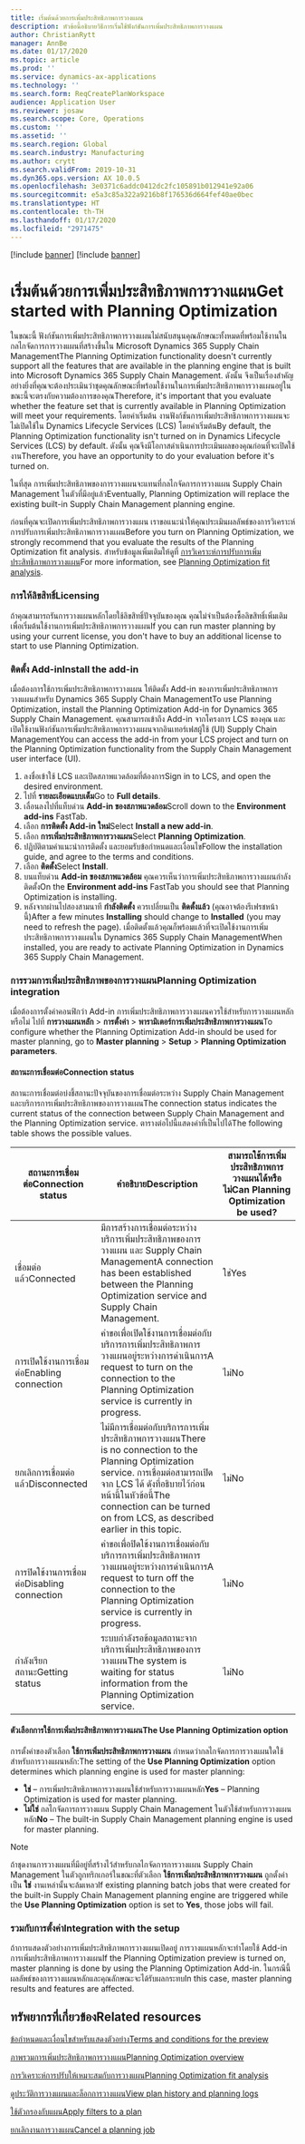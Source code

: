 ```yaml
---
title: เริ่มต้นด้วยการเพิ่มประสิทธิภาพการวางแผน
description: หัวข้อนี้อธิบายวิธีการเริ่มใช้ฟังก์ชันการเพิ่มประสิทธิภาพการวางแผน
author: ChristianRytt
manager: AnnBe
ms.date: 01/17/2020
ms.topic: article
ms.prod: ''
ms.service: dynamics-ax-applications
ms.technology: ''
ms.search.form: ReqCreatePlanWorkspace
audience: Application User
ms.reviewer: josaw
ms.search.scope: Core, Operations
ms.custom: ''
ms.assetid: ''
ms.search.region: Global
ms.search.industry: Manufacturing
ms.author: crytt
ms.search.validFrom: 2019-10-31
ms.dyn365.ops.version: AX 10.0.5
ms.openlocfilehash: 3e0371c6addc0412dc2fc105891b012941e92a06
ms.sourcegitcommit: e5a3c85a322a9216b8f176536d664fef40ae0bec
ms.translationtype: HT
ms.contentlocale: th-TH
ms.lasthandoff: 01/17/2020
ms.locfileid: "2971475"
---
```

[!include [banner](../../includes/preview-banner.md)]
[!include [banner](../../includes/banner.md)]

# <a name="get-started-with-planning-optimization"></a><span data-ttu-id="dd481-103">เริ่มต้นด้วยการเพิ่มประสิทธิภาพการวางแผน</span><span class="sxs-lookup"><span data-stu-id="dd481-103">Get started with Planning Optimization</span></span>

<span data-ttu-id="dd481-104">ในขณะนี้ ฟังก์ชันการเพิ่มประสิทธิภาพการวางแผนไม่สนับสนุนคุณลักษณะทั้งหมดที่พร้อมใช้งานในกลไกจัดการการวางแผนที่สร้างขึ้นใน Microsoft Dynamics 365 Supply Chain Management</span><span class="sxs-lookup"><span data-stu-id="dd481-104">The Planning Optimization functionality doesn't currently support all the features that are available in the planning engine that is built into Microsoft Dynamics 365 Supply Chain Management.</span></span> <span data-ttu-id="dd481-105">ดังนั้น จึงเป็นเรื่องสำคัญอย่างยิ่งที่คุณจะต้องประเมินว่าชุดคุณลักษณะที่พร้อมใช้งานในการเพิ่มประสิทธิภาพการวางแผนอยู่ในขณะนี้จะตรงกับความต้องการของคุณ</span><span class="sxs-lookup"><span data-stu-id="dd481-105">Therefore, it's important that you evaluate whether the feature set that is currently available in Planning Optimization will meet your requirements.</span></span> <span data-ttu-id="dd481-106">โดยค่าเริ่มต้น งานฟังก์ชันการเพิ่มประสิทธิภาพการวางแผนจะไม่เปิดใช้ใน Dynamics Lifecycle Services (LCS) โดยค่าเริ่มต้น</span><span class="sxs-lookup"><span data-stu-id="dd481-106">By default, the Planning Optimization functionality isn't turned on in Dynamics Lifecycle Services (LCS) by default.</span></span> <span data-ttu-id="dd481-107">ดังนั้น คุณจึงมีโอกาสดำเนินการประเมินผลของคุณก่อนที่จะเปิดใช้งาน</span><span class="sxs-lookup"><span data-stu-id="dd481-107">Therefore, you have an opportunity to do your evaluation before it's turned on.</span></span>

<span data-ttu-id="dd481-108">ในที่สุด การเพิ่มประสิทธิภาพของการวางแผนจะแทนที่กลไกจัดการการวางแผน Supply Chain Management ในตัวที่มีอยู่แล้ว</span><span class="sxs-lookup"><span data-stu-id="dd481-108">Eventually, Planning Optimization will replace the existing built-in Supply Chain Management planning engine.</span></span>

<span data-ttu-id="dd481-109">ก่อนที่คุณจะเปิดการเพิ่มประสิทธิภาพการวางแผน เราขอแนะนำให้คุณประเมินผลลัพธ์ของการวิเคราะห์การปรับการเพิ่มประสิทธิภาพการวางแผน</span><span class="sxs-lookup"><span data-stu-id="dd481-109">Before you turn on Planning Optimization, we strongly recommend that you evaluate the results of the Planning Optimization fit analysis.</span></span> <span data-ttu-id="dd481-110">สำหรับข้อมูลเพิ่มเติมให้ดูที่ [การวิเคราะห์การปรับการเพิ่มประสิทธิภาพการวางแผน](planning-optimization-fit-analysis.md)</span><span class="sxs-lookup"><span data-stu-id="dd481-110">For more information, see [Planning Optimization fit analysis](planning-optimization-fit-analysis.md).</span></span>

### <a name="licensing"></a><span data-ttu-id="dd481-111">การให้ลิขสิทธิ์</span><span class="sxs-lookup"><span data-stu-id="dd481-111">Licensing</span></span>

<span data-ttu-id="dd481-112">ถ้าคุณสามารถรันการวางแผนหลักโดยใช้ลิขสิทธิ์ปัจจุบันของคุณ คุณไม่จำเป็นต้องซื้อลิขสิทธิ์เพิ่มเติมเพื่อเริ่มต้นใช้งานการเพิ่มประสิทธิภาพการวางแผน</span><span class="sxs-lookup"><span data-stu-id="dd481-112">If you can run master planning by using your current license, you don't have to buy an additional license to start to use Planning Optimization.</span></span>

### <a name="install-the-add-in"></a><span data-ttu-id="dd481-113">ติดตั้ง Add-in</span><span class="sxs-lookup"><span data-stu-id="dd481-113">Install the add-in</span></span>

<span data-ttu-id="dd481-114">เมื่อต้องการใช้การเพิ่มประสิทธิภาพการวางแผน ให้ติดตั้ง Add-in ของการเพิ่มประสิทธิภาพการวางแผนสำหรับ Dynamics 365 Supply Chain Management</span><span class="sxs-lookup"><span data-stu-id="dd481-114">To use Planning Optimization, install the Planning Optimization Add-in for Dynamics 365 Supply Chain Management.</span></span> <span data-ttu-id="dd481-115">คุณสามารถเข้าถึง Add-in จากโครงการ LCS ของคุณ และเปิดใช้งานฟังก์ชันการเพิ่มประสิทธิภาพการวางแผนจากอินเทอร์เฟสผู้ใช้ (UI) Supply Chain Management</span><span class="sxs-lookup"><span data-stu-id="dd481-115">You can access the add-in from your LCS project and turn on the Planning Optimization functionality from the Supply Chain Management user interface (UI).</span></span>

1. <span data-ttu-id="dd481-116">ลงชื่อเข้าใช้ LCS และเปิดสภาพแวดล้อมที่ต้องการ</span><span class="sxs-lookup"><span data-stu-id="dd481-116">Sign in to LCS, and open the desired environment.</span></span>
1. <span data-ttu-id="dd481-117">ไปที่ **รายละเอียดแบบเต็ม**</span><span class="sxs-lookup"><span data-stu-id="dd481-117">Go to **Full details**.</span></span>
1. <span data-ttu-id="dd481-118">เลื่อนลงไปที่แท็บด่วน **Add-in ของสภาพแวดล้อม**</span><span class="sxs-lookup"><span data-stu-id="dd481-118">Scroll down to the **Environment add-ins** FastTab.</span></span>
1. <span data-ttu-id="dd481-119">เลือก **การติดตั้ง Add-in ใหม่**</span><span class="sxs-lookup"><span data-stu-id="dd481-119">Select **Install a new add-in**.</span></span>
1. <span data-ttu-id="dd481-120">เลือก **การเพิ่มประสิทธิภาพการวางแผน**</span><span class="sxs-lookup"><span data-stu-id="dd481-120">Select **Planning Optimization**.</span></span>
1. <span data-ttu-id="dd481-121">ปฏิบัติตามคำแนะนำการติดตั้ง และยอมรับข้อกำหนดและเงื่อนไข</span><span class="sxs-lookup"><span data-stu-id="dd481-121">Follow the installation guide, and agree to the terms and conditions.</span></span>
1. <span data-ttu-id="dd481-122">เลือก **ติดตั้ง**</span><span class="sxs-lookup"><span data-stu-id="dd481-122">Select **Install**.</span></span>
1. <span data-ttu-id="dd481-123">บนแท็บด่วน **Add-in ของสภาพแวดล้อม** คุณควรเห็นว่าการเพิ่มประสิทธิภาพการวางแผนกำลังติดตั้ง</span><span class="sxs-lookup"><span data-stu-id="dd481-123">On the **Environment add-ins** FastTab you should see that Planning Optimization is installing.</span></span>
1. <span data-ttu-id="dd481-124">หลังจากผ่านไปสองสามนาที **กำลังติดตั้ง** ควรเปลี่ยนเป็น **ติดตั้งแล้ว** (คุณอาจต้องรีเฟรชหน้านี้)</span><span class="sxs-lookup"><span data-stu-id="dd481-124">After a few minutes **Installing** should change to **Installed** (you may need to refresh the page).</span></span> <span data-ttu-id="dd481-125">เมื่อติดตั้งแล้วคุณก็พร้อมแล้วที่จะเปิดใช้งานการเพิ่มประสิทธิภาพการวางแผนใน Dynamics 365 Supply Chain Management</span><span class="sxs-lookup"><span data-stu-id="dd481-125">When installed, you are ready to activate Planning Optimization in Dynamics 365 Supply Chain Management.</span></span>

### <a name="planning-optimization-integration"></a><span data-ttu-id="dd481-126">การรวมการเพิ่มประสิทธิภาพของการวางแผน</span><span class="sxs-lookup"><span data-stu-id="dd481-126">Planning Optimization integration</span></span>

<span data-ttu-id="dd481-127">เมื่อต้องการตั้งค่าคอนฟิกว่า Add-in การเพิ่มประสิทธิภาพการวางแผนควรใช้สำหรับการวางแผนหลักหรือไม่ ไปที่ **การวางแผนหลัก** \> **การตั้งค่า** \> **พารามิเตอร์การเพิ่มประสิทธิภาพการวางแผน**</span><span class="sxs-lookup"><span data-stu-id="dd481-127">To configure whether the Planning Optimization Add-in should be used for master planning, go to **Master planning** \> **Setup** \> **Planning Optimization parameters**.</span></span>

#### <a name="connection-status"></a><span data-ttu-id="dd481-128">สถานะการเชื่อมต่อ</span><span class="sxs-lookup"><span data-stu-id="dd481-128">Connection status</span></span>

<span data-ttu-id="dd481-129">สถานะการเชื่อมต่อบ่งชี้สถานะปัจจุบันของการเชื่อมต่อระหว่าง Supply Chain Management และบริการการเพิ่มประสิทธิภาพของการวางแผน</span><span class="sxs-lookup"><span data-stu-id="dd481-129">The connection status indicates the current status of the connection between Supply Chain Management and the Planning Optimization service.</span></span> <span data-ttu-id="dd481-130">ตารางต่อไปนี้แสดงค่าที่เป็นไปได้</span><span class="sxs-lookup"><span data-stu-id="dd481-130">The following table shows the possible values.</span></span>

| <span data-ttu-id="dd481-131">สถานะการเชื่อมต่อ</span><span class="sxs-lookup"><span data-stu-id="dd481-131">Connection status</span></span> | <span data-ttu-id="dd481-132">คำอธิบาย</span><span class="sxs-lookup"><span data-stu-id="dd481-132">Description</span></span> | <span data-ttu-id="dd481-133">สามารถใช้การเพิ่มประสิทธิภาพการวางแผนได้หรือไม่</span><span class="sxs-lookup"><span data-stu-id="dd481-133">Can Planning Optimization be used?</span></span> |
|---|---|---|
| <span data-ttu-id="dd481-134">เชื่อมต่อแล้ว</span><span class="sxs-lookup"><span data-stu-id="dd481-134">Connected</span></span> | <span data-ttu-id="dd481-135">มีการสร้างการเชื่อมต่อระหว่างบริการเพิ่มประสิทธิภาพของการวางแผน และ Supply Chain Management</span><span class="sxs-lookup"><span data-stu-id="dd481-135">A connection has been established between the Planning Optimization service and Supply Chain Management.</span></span> | <span data-ttu-id="dd481-136">ใช่</span><span class="sxs-lookup"><span data-stu-id="dd481-136">Yes</span></span> |
| <span data-ttu-id="dd481-137">การเปิดใช้งานการเชื่อมต่อ</span><span class="sxs-lookup"><span data-stu-id="dd481-137">Enabling connection</span></span> | <span data-ttu-id="dd481-138">คำขอเพื่อเปิดใช้งานการเชื่อมต่อกับบริการการเพิ่มประสิทธิภาพการวางแผนอยู่ระหว่างการดำเนินการ</span><span class="sxs-lookup"><span data-stu-id="dd481-138">A request to turn on the connection to the Planning Optimization service is currently in progress.</span></span> | <span data-ttu-id="dd481-139">ไม่</span><span class="sxs-lookup"><span data-stu-id="dd481-139">No</span></span> |
| <span data-ttu-id="dd481-140">ยกเลิกการเชื่อมต่อแล้ว</span><span class="sxs-lookup"><span data-stu-id="dd481-140">Disconnected</span></span> | <span data-ttu-id="dd481-141">ไม่มีการเชื่อมต่อกับบริการการเพิ่มประสิทธิภาพการวางแผน</span><span class="sxs-lookup"><span data-stu-id="dd481-141">There is no connection to the Planning Optimization service.</span></span> <span data-ttu-id="dd481-142">การเชื่อมต่อสามารถเปิดจาก LCS ได้ ดังที่อธิบายไว้ก่อนหน้านี้ในหัวข้อนี้</span><span class="sxs-lookup"><span data-stu-id="dd481-142">The connection can be turned on from LCS, as described earlier in this topic.</span></span> | <span data-ttu-id="dd481-143">ไม่</span><span class="sxs-lookup"><span data-stu-id="dd481-143">No</span></span> |
| <span data-ttu-id="dd481-144">การปิดใช้งานการเชื่อมต่อ</span><span class="sxs-lookup"><span data-stu-id="dd481-144">Disabling connection</span></span> | <span data-ttu-id="dd481-145">คำขอเพื่อปิดใช้งานการเชื่อมต่อกับบริการการเพิ่มประสิทธิภาพการวางแผนอยู่ระหว่างการดำเนินการ</span><span class="sxs-lookup"><span data-stu-id="dd481-145">A request to turn off the connection to the Planning Optimization service is currently in progress.</span></span> | <span data-ttu-id="dd481-146">ไม่</span><span class="sxs-lookup"><span data-stu-id="dd481-146">No</span></span> |
| <span data-ttu-id="dd481-147">กำลังเรียกสถานะ</span><span class="sxs-lookup"><span data-stu-id="dd481-147">Getting status</span></span> | <span data-ttu-id="dd481-148">ระบบกำลังรอข้อมูลสถานะจากบริการเพิ่มประสิทธิภาพของการวางแผน</span><span class="sxs-lookup"><span data-stu-id="dd481-148">The system is waiting for status information from the Planning Optimization service.</span></span> | <span data-ttu-id="dd481-149">ไม่</span><span class="sxs-lookup"><span data-stu-id="dd481-149">No</span></span> |

#### <a name="the-use-planning-optimization-option"></a><span data-ttu-id="dd481-150">ตัวเลือกการใช้การเพิ่มประสิทธิภาพการวางแผน</span><span class="sxs-lookup"><span data-stu-id="dd481-150">The Use Planning Optimization option</span></span>

<span data-ttu-id="dd481-151">การตั้งค่าของตัวเลือก **ใช้การเพิ่มประสิทธิภาพการวางแผน** กำหนดว่ากลไกจัดการการวางแผนใดใช้สำหรับการวางแผนหลัก:</span><span class="sxs-lookup"><span data-stu-id="dd481-151">The setting of the **Use Planning Optimization** option determines which planning engine is used for master planning:</span></span>

- <span data-ttu-id="dd481-152">**ใช่** – การเพิ่มประสิทธิภาพการวางแผนใช้สำหรับการวางแผนหลัก</span><span class="sxs-lookup"><span data-stu-id="dd481-152">**Yes** – Planning Optimization is used for master planning.</span></span>
- <span data-ttu-id="dd481-153">**ไม่ใช่** กลไกจัดการการวางแผน Supply Chain Management ในตัวใช้สำหรับการวางแผนหลัก</span><span class="sxs-lookup"><span data-stu-id="dd481-153">**No** – The built-in Supply Chain Management planning engine is used for master planning.</span></span>

> [!NOTE]
> <span data-ttu-id="dd481-154">ถ้าชุดงานการวางแผนที่มีอยู่ที่สร้างไว้สำหรับกลไกจัดการการวางแผน Supply Chain Management ในตัวถูกทริกเกอร์ในขณะที่ตัวเลือก **ใช้การเพิ่มประสิทธิภาพการวางแผน** ถูกตั้งค่าเป็น **ใช่**  งานเหล่านั้นจะล้มเหลว</span><span class="sxs-lookup"><span data-stu-id="dd481-154">If existing planning batch jobs that were created for the built-in Supply Chain Management planning engine are triggered while the **Use Planning Optimization** option is set to **Yes**, those jobs will fail.</span></span>

### <a name="integration-with-the-setup"></a><span data-ttu-id="dd481-155">รวมกับการตั้งค่า</span><span class="sxs-lookup"><span data-stu-id="dd481-155">Integration with the setup</span></span>

<span data-ttu-id="dd481-156">ถ้าการแสดงตัวอย่างการเพิ่มประสิทธิภาพการวางแผนเปิดอยู่ การวางแผนหลักจะทำโดยใช้ Add-in การเพิ่มประสิทธิภาพการวางแผน</span><span class="sxs-lookup"><span data-stu-id="dd481-156">If the Planning Optimization preview is turned on, master planning is done by using the Planning Optimization Add-in.</span></span> <span data-ttu-id="dd481-157">ในกรณีนี้ ผลลัพธ์ของการวางแผนหลักและคุณลักษณะจะได้รับผลกระทบ</span><span class="sxs-lookup"><span data-stu-id="dd481-157">In this case, master planning results and features are affected.</span></span>

## <a name="related-resources"></a><span data-ttu-id="dd481-158">ทรัพยากรที่เกี่ยวข้อง</span><span class="sxs-lookup"><span data-stu-id="dd481-158">Related resources</span></span>

[<span data-ttu-id="dd481-159">ข้อกำหนดและเงื่อนไขสำหรับแสดงตัวอย่าง</span><span class="sxs-lookup"><span data-stu-id="dd481-159">Terms and conditions for the preview</span></span>](https://go.microsoft.com/fwlink/?linkid=2015274)

[<span data-ttu-id="dd481-160">ภาพรวมการเพิ่มประสิทธิภาพการวางแผน</span><span class="sxs-lookup"><span data-stu-id="dd481-160">Planning Optimization overview</span></span>](planning-optimization-overview.md)

[<span data-ttu-id="dd481-161">การวิเคราะห์การปรับให้เหมาะสมกับการวางแผน</span><span class="sxs-lookup"><span data-stu-id="dd481-161">Planning Optimization fit analysis</span></span>](planning-optimization-fit-analysis.md)

[<span data-ttu-id="dd481-162">ดูประวัติการวางแผนและล็อกการวางแผน</span><span class="sxs-lookup"><span data-stu-id="dd481-162">View plan history and planning logs</span></span>](plan-history-logs.md)

[<span data-ttu-id="dd481-163">ใช้ตัวกรองกับแผน</span><span class="sxs-lookup"><span data-stu-id="dd481-163">Apply filters to a plan</span></span>](plan-filters.md)

[<span data-ttu-id="dd481-164">ยกเลิกงานการวางแผน</span><span class="sxs-lookup"><span data-stu-id="dd481-164">Cancel a planning job</span></span>](cancel-planning-job.md)
